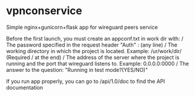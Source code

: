 # vpnconservice
Simple nginx+gunicorn+flask app for wireguard peers service

Before the first launch, you must create an appconf.txt in work dir with:
/    The password specified in the request header "Auth" : (any line)
/    The working directory in which the project is located. Example: /ur/work/dir/ (Required / at the end)
/    The address of the server where the project is running and the port that wireguard listens to. Example: 0.0.0.0:0000
/    The answer to the question: "Running in test mode?(YES/NO)"
    
If you run app properly, you can go to /api/1.0/doc to find the API documentation
